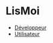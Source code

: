 # LisMoi
  * [Développeur](LisMoiDéveloppeur.md)
  * [Utilisateur](src/main/resources/LisMoiUtilisateur.md)
